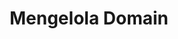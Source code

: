 ---
title: Mengelola Domain
nav_order: 2
layout: default
has_children: true
permalink: domain.html
---